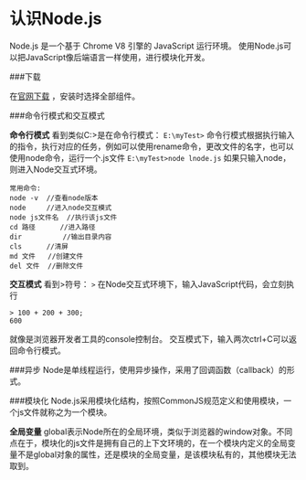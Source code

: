 认识Node.js
===================
Node.js 是一个基于 Chrome V8 引擎的 JavaScript 运行环境。 使用Node.js可以把JavaScript像后端语言一样使用，进行模块化开发。

###下载

在[官网下载][1] ，安装时选择全部组件。


  [1]: https://nodejs.org/en/download/

###命令行模式和交互模式

**命令行模式**
看到类似C:\>是在命令行模式：
``E:\myTest>``
命令行模式根据执行输入的指令，执行对应的任务，例如可以使用rename命令，更改文件的名字，也可以使用node命令，运行一个.js文件
``E:\myTest>node lnode.js``
如果只输入node，则进入Node交互式环境。

```
常用命令:
node -v  //查看node版本
node     //进入node交互模式
node js文件名  //执行该js文件
cd 路径      //进入路径
dir          //输出目录内容
cls      //清屏
md 文件   //创建文件
del 文件  //删除文件
```

**交互模式**
看到>符号：
``>``
在Node交互式环境下，输入JavaScript代码，会立刻执行
```
> 100 + 200 + 300;
600
```
就像是浏览器开发者工具的console控制台。
交互模式下，输入两次ctrl+C可以返回命令行模式。

###异步
Node是单线程运行，使用异步操作，采用了回调函数（callback）的形式。

###模块化
Node.js采用模块化结构，按照CommonJS规范定义和使用模块，一个js文件就称之为一个模块。

**全局变量**
global表示Node所在的全局环境，类似于浏览器的window对象。不同点在于，模块化的js文件是拥有自己的上下文环境的，在一个模块内定义的全局变量不是global对象的属性，还是模块的全局变量，是该模块私有的，其他模块无法取到。